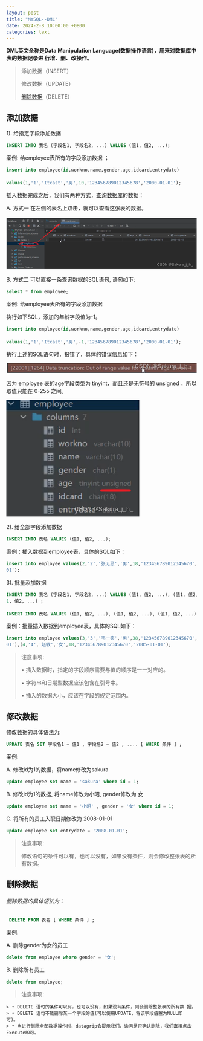 ```yaml
---
layout: post
title: "MYSQL--DML​"
date: 2024-2-8 10:00:00 +0800
categories: text
---
```

**DML英文全称是Data Manipulation Language(数据操作语言)，用来对数据库中表的数据记录进 行增、删、改操作。**

> 添加数据（INSERT）
>
> 修改数据（UPDATE）
>
> [删除数据](https://so.csdn.net/so/search?q=删除数据&spm=1001.2101.3001.7020)（DELETE）

##  添加数据

1). 给指定字段添加数据

```sql
INSERT INTO 表名 (字段名1, 字段名2, ...) VALUES (值1, 值2, ...);
```

案例: 给employee表所有的字段添加数据 ；

```sql
insert into employee(id,workno,name,gender,age,idcard,entrydate)

values(1,'1','Itcast','男',10,'123456789012345678','2000-01-01');
```

 插入数据完成之后，我们有两种方式，[查询数据库](https://so.csdn.net/so/search?q=查询数据库&spm=1001.2101.3001.7020)的数据：

A. 方式一 在左侧的表名上双击，就可以查看这张表的数据。

![](https://github.com/sakurajh/sakurajh.github.io/blob/master/assets/img/170.png?raw=true)

 B. 方式二 可以直接一条查询数据的SQL语句, 语句如下:

```sql
select * from employee;
```

 案例: 给employee表所有的字段添加数据

执行如下SQL，添加的年龄字段值为-1。

```sql
insert into employee(id,workno,name,gender,age,idcard,entrydate)

values(1,'1','Itcast','男',-1,'123456789012345678','2000-01-01');
```

 执行上述的SQL语句时，报错了，具体的错误信息如下：

![](https://github.com/sakurajh/sakurajh.github.io/blob/master/assets/img/171.png?raw=true)

 因为 employee 表的age字段类型为 tinyint，而且还是无符号的 unsigned ，所以取值只能在 0-255 之间。

![](https://github.com/sakurajh/sakurajh.github.io/blob/master/assets/img/172.png?raw=true)

 2). 给全部字段添加数据

```sql
INSERT INTO 表名 VALUES (值1, 值2, ...);
```

案例：插入数据到employee表，具体的SQL如下：

```sql
insert into employee values(2,'2','张无忌','男',18,'123456789012345670','2005-01-
01');
```


3). 批量添加数据

```sql
INSERT INTO 表名 (字段名1, 字段名2, ...) VALUES (值1, 值2, ...), (值1, 值2, ...), (值
1, 值2, ...) ;

INSERT INTO 表名 VALUES (值1, 值2, ...), (值1, 值2, ...), (值1, 值2, ...) ;
```

案例：批量插入数据到employee表，具体的SQL如下：

```sql
insert into employee values(3,'3','韦一笑','男',38,'123456789012345670','2005-01-
01'),(4,'4','赵敏','女',18,'123456789012345670','2005-01-01');
```

 

> 注意事项:
>
> • 插入数据时，指定的字段顺序需要与值的顺序是一一对应的。
>
> • 字符串和日期型数据应该包含在引号中。
>
> • 插入的数据大小，应该在字段的规定范围内。

##  修改数据

修改数据的具体语法为:

```sql
UPDATE 表名 SET 字段名1 = 值1 , 字段名2 = 值2 , .... [ WHERE 条件 ] ;
```

 案例:

A. 修改id为1的数据，将name修改为sakura

```sql
update employee set name = 'sakura' where id = 1;
```

B. 修改id为1的数据, 将name修改为小昭, gender修改为 女

```sql
update employee set name = '小昭' , gender = '女' where id = 1;
```

C. 将所有的员工入职日期修改为 2008-01-01

```sql
update employee set entrydate = '2008-01-01';
```

> 注意事项:
>
> 修改语句的条件可以有，也可以没有，如果没有条件，则会修改整张表的所有数据。

##  删除数据

###### 删除数据的具体语法为：

```sql
 DELETE FROM 表名 [ WHERE 条件 ] ;
```

案例:

A. 删除gender为女的员工

```sql
delete from employee where gender = '女';
```

 B. 删除所有员工

```sql
delete from employee;
```

> 注意事项:
>
```
> • DELETE 语句的条件可以有，也可以没有，如果没有条件，则会删除整张表的所有数 据。
> • DELETE 语句不能删除某一个字段的值(可以使用UPDATE，将该字段值置为NULL即 可)。
> • 当进行删除全部数据操作时，datagrip会提示我们，询问是否确认删除，我们直接点击 Execute即可。
```
